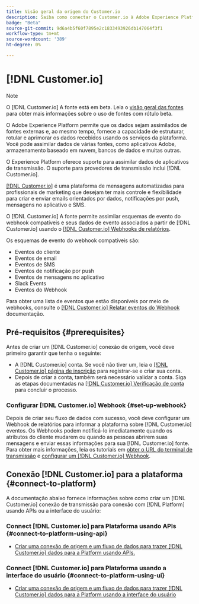 ```yaml
---
title: Visão geral da origem do Customer.io
description: Saiba como conectar o Customer.io à Adobe Experience Platform usando APIs ou a interface do usuário, aproveitando webhooks
badge: "Beta"
source-git-commit: 9d6a4b5f60f7895e2c1833493926db147064f3f1
workflow-type: tm+mt
source-wordcount: '389'
ht-degree: 0%

---
```


# [!DNL Customer.io]

>[!NOTE]
>
>O [!DNL Customer.io] A fonte está em beta. Leia o [visão geral das fontes](../../home.md#terms-and-conditions) para obter mais informações sobre o uso de fontes com rótulo beta.

O Adobe Experience Platform permite que os dados sejam assimilados de fontes externas e, ao mesmo tempo, fornece a capacidade de estruturar, rotular e aprimorar os dados recebidos usando os serviços da plataforma. Você pode assimilar dados de várias fontes, como aplicativos Adobe, armazenamento baseado em nuvem, bancos de dados e muitas outras.

O Experience Platform oferece suporte para assimilar dados de aplicativos de transmissão. O suporte para provedores de transmissão inclui [!DNL Customer.io].

[[!DNL Customer.io]](https://customer.io/) é uma plataforma de mensagens automatizadas para profissionais de marketing que desejam ter mais controle e flexibilidade para criar e enviar emails orientados por dados, notificações por push, mensagens no aplicativo e SMS.

O [!DNL Customer.io] A fonte permite assimilar esquemas de evento do webhook compatíveis e seus dados de evento associados a partir de [!DNL Customer.io] usando o [[!DNL Customer.io] Webhooks de relatórios](https://customer.io/docs/api/webhooks/).

Os esquemas de evento do webhook compatíveis são:

* Eventos do cliente
* Eventos de email
* Eventos de SMS
* Eventos de notificação por push
* Eventos de mensagens no aplicativo
* Slack Events
* Eventos do Webhook

Para obter uma lista de eventos que estão disponíveis por meio de webhooks, consulte o [[!DNL Customer.io] Relatar eventos do Webhook](https://customer.io/docs/webhooks/#events) documentação.

## Pré-requisitos {#prerequisites}

Antes de criar um [!DNL Customer.io] conexão de origem, você deve primeiro garantir que tenha o seguinte:

* A [!DNL Customer.io] conta. Se você não tiver um, leia o [[!DNL Customer.io] página de inscrição](https://fly.customer.io/signup) para registrar-se e criar sua conta.
* Depois de criar a conta, também será necessário validar a conta. Siga as etapas documentadas na [[!DNL Customer.io] Verificação de conta](https://customer.io/docs/account-verification/) para concluir o processo.

### Configurar [!DNL Customer.io] Webhook {#set-up-webhook}

Depois de criar seu fluxo de dados com sucesso, você deve configurar um Webhook de relatórios para informar a plataforma sobre [!DNL Customer.io] eventos. Os Webhooks podem notificá-lo imediatamente quando os atributos do cliente mudarem ou quando as pessoas abrirem suas mensagens e enviar essas informações para sua [!DNL Customer.io] fonte. Para obter mais informações, leia os tutoriais em [obter o URL do terminal de transmissão](../../tutorials/ui/create/marketing-automation/customerio-webhook.md#get-streaming-endpoint) e [configurar um [!DNL Customer.io] Webhook](../../tutorials/ui/create/marketing-automation/customerio-webhook.md#set-up-webhook).

## Conexão [!DNL Customer.io] para a plataforma {#connect-to-platform}

A documentação abaixo fornece informações sobre como criar um [!DNL Customer.io] conexão de transmissão para conexão com [!DNL Platform] usando APIs ou a interface do usuário:

### Connect [!DNL Customer.io] para Plataforma usando APIs {#connect-to-platform-using-api}

* [Criar uma conexão de origem e um fluxo de dados para trazer [!DNL Customer.io] dados para a Platform usando APIs.](../../tutorials/api/create/marketing-automation/customerio-webhook.md)

### Connect [!DNL Customer.io] para Plataforma usando a interface do usuário {#connect-to-platform-using-ui}

* [Criar uma conexão de origem e um fluxo de dados para trazer [!DNL Customer.io] dados para a Platform usando a interface do usuário](../../tutorials/ui/create/marketing-automation/customerio-webhook.md)

